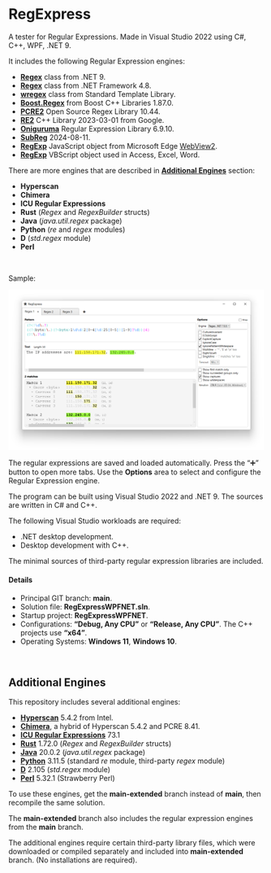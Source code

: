 ﻿# RegExpress

A tester for Regular Expressions. Made in Visual Studio 2022 using C#, C++, WPF, .NET 9.

It includes the following Regular Expression engines:

* **[Regex](https://learn.microsoft.com/en-us/dotnet/api/system.text.regularexpressions.regex?view=net-9.0)** class from .NET 9.
* **[Regex](https://learn.microsoft.com/en-us/dotnet/api/system.text.regularexpressions.regex?view=netframework-4.8)** class from .NET Framework 4.8.
* **[wregex](https://docs.microsoft.com/en-us/cpp/standard-library/regex)** class from Standard Template Library.
* **[Boost.Regex](https://www.boost.org/doc/libs/1_87_0/libs/regex/doc/html/index.html)** from Boost C++ Libraries 1.87.0.
* **[PCRE2](https://pcre.org/)** Open Source Regex Library 10.44.
* **[RE2](https://github.com/google/re2)** C++ Library 2023-03-01 from Google.
* **[Oniguruma](https://github.com/kkos/oniguruma)** Regular Expression Library 6.9.10.
* **[SubReg](https://github.com/mattbucknall/subreg)** 2024-08-11.
* **[RegExp](https://developer.mozilla.org/en-US/docs/Web/JavaScript/Reference/Global_Objects/RegExp)** JavaScript object from Microsoft Edge [WebView2](https://docs.microsoft.com/en-us/microsoft-edge/webview2/).
* **[RegExp](https://learn.microsoft.com/en-us/previous-versions/yab2dx62(v=vs.85))** VBScript object used in Access, Excel, Word.

There are more engines that are described in **[Additional Engines](#additional-engines)** section:

* **Hyperscan** 
* **Chimera**
* **ICU Regular Expressions**
* **Rust** (*Regex* and *RegexBuilder* structs)
* **Java** (*java.util.regex* package)
* **Python** (*re* and *regex* modules)
* **D** (*std.regex* module)
* **Perl** 


<br/>

Sample:

![Screenshot of RegExpress](Screenshot1.png)

The regular expressions are saved and loaded automatically. Press the “➕” button to open more tabs. 
Use the **Options** area to select and configure the Regular Expression engine.

The program can be built using Visual Studio 2022 and .NET 9. The sources are written in C# and C++. 

The following Visual Studio workloads are required:

* .NET desktop development.
* Desktop development with C++.

The minimal sources of third-party regular expression libraries are included.

#### Details

* Principal GIT branch: **main**.
* Solution file: **RegExpressWPFNET.sln**.
* Startup project: **RegExpressWPFNET**.
* Configurations: **“Debug, Any CPU”** or **“Release, Any CPU”**. The C++ projects use **“x64”**.
* Operating Systems: **Windows 11**, **Windows 10**.

<br/>

 
## Additional Engines 

This repository includes several additional engines:

* **[Hyperscan](https://github.com/intel/hyperscan)** 5.4.2 from Intel.
* **[Chimera](http://intel.github.io/hyperscan/dev-reference/chimera.html)**, a hybrid of Hyperscan 5.4.2 and PCRE 8.41.
* **[ICU Regular Expressions](https://icu.unicode.org/)** 73.1
* **[Rust](https://docs.rs/regex)** 1.72.0 (*Regex* and *RegexBuilder* structs)
* **[Java](https://docs.oracle.com/en/java/javase/20/docs/api/java.base/java/util/regex/package-summary.html)** 20.0.2 (*java.util.regex* package)
* **[Python](https://www.python.org/)** 3.11.5 (standard *re* module, third-party *regex* module)
* **[D](https://dlang.org/phobos/std_regex.html)** 2.105 (*std.regex* module)
* **[Perl](https://perldoc.perl.org/perlreref)** 5.32.1 (Strawberry Perl)


To use these engines, get the **main-extended** branch instead of **main**, then recompile 
the same solution.

The **main-extended** branch also includes the regular expression engines from the **main** branch.

The additional engines require certain third-party library files, which were downloaded or compiled separately 
and included into **main-extended** branch. (No installations are required).

<br/>
<br/>
<br/>
<br/>
<br/>

